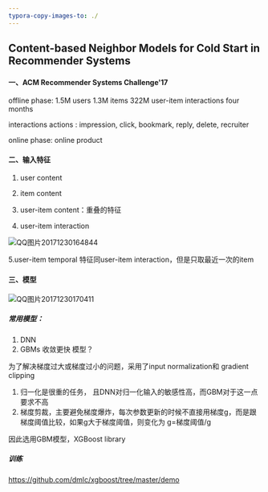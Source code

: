 ```yaml
---
typora-copy-images-to: ./
---
```


## Content-based Neighbor Models for Cold Start in Recommender Systems

#### 一、ACM Recommender Systems Challenge'17 

offline phase: 1.5M users 1.3M items 322M  user-item interactions four months 

interactions actions : impression, click, bookmark, reply, delete, recruiter

online phase:  online product

#### 二、输入特征

1. user content 

2. item content

3. user-item content：重叠的特征

4. user-item interaction


![QQ图片20171230164844](G:\论文及资料\推荐/QQ图片20171230164844.png)

   5.user-item temporal  特征同user-item interaction，但是只取最近一次的item

#### 三、模型

![QQ图片20171230170411](G:\论文及资料\推荐/QQ图片20171230170411.png)

##### 常用模型：

1. DNN  
2. GBMs  收敛更快  模型？

为了解决梯度过大或梯度过小的问题，采用了input normalization和 gradient clipping

1. 归一化是很重的任务， 且DNN对归一化输入的敏感性高，而GBM对于这一点要求不高
2. 梯度剪裁，主要避免梯度爆炸，每次参数更新的时候不直接用梯度g，而是跟梯度阈值比较，如果g大于梯度阈值，则变化为 g=梯度阈值/g

因此选用GBM模型，XGBoost library

##### 训练



https://github.com/dmlc/xgboost/tree/master/demo